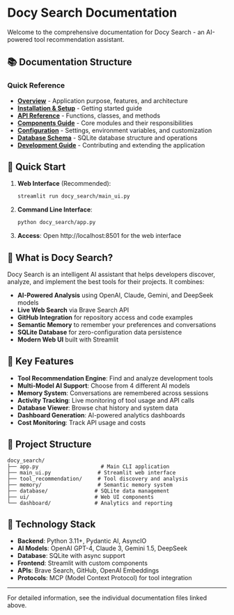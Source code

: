 # Docy Search Documentation

Welcome to the comprehensive documentation for Docy Search - an AI-powered tool recommendation assistant.

## 📚 Documentation Structure

### Quick Reference
- **[Overview](./01-overview.md)** - Application purpose, features, and architecture
- **[Installation & Setup](./02-installation.md)** - Getting started guide
- **[API Reference](./03-api-reference.md)** - Functions, classes, and methods
- **[Components Guide](./04-components.md)** - Core modules and their responsibilities
- **[Configuration](./05-configuration.md)** - Settings, environment variables, and customization
- **[Database Schema](./06-database.md)** - SQLite database structure and operations
- **[Development Guide](./07-development.md)** - Contributing and extending the application

## 🚀 Quick Start

1. **Web Interface** (Recommended):
   ```bash
   streamlit run docy_search/main_ui.py
   ```

2. **Command Line Interface**:
   ```bash
   python docy_search/app.py
   ```

3. **Access**: Open http://localhost:8501 for the web interface

## 📖 What is Docy Search?

Docy Search is an intelligent AI assistant that helps developers discover, analyze, and implement the best tools for their projects. It combines:

- **AI-Powered Analysis** using OpenAI, Claude, Gemini, and DeepSeek models
- **Live Web Search** via Brave Search API
- **GitHub Integration** for repository access and code examples  
- **Semantic Memory** to remember your preferences and conversations
- **SQLite Database** for zero-configuration data persistence
- **Modern Web UI** built with Streamlit

## 🎯 Key Features

- **Tool Recommendation Engine**: Find and analyze development tools
- **Multi-Model AI Support**: Choose from 4 different AI models
- **Memory System**: Conversations are remembered across sessions
- **Activity Tracking**: Live monitoring of tool usage and API calls
- **Database Viewer**: Browse chat history and system data
- **Dashboard Generation**: AI-powered analytics dashboards
- **Cost Monitoring**: Track API usage and costs

## 📁 Project Structure

```
docy_search/
├── app.py                    # Main CLI application
├── main_ui.py               # Streamlit web interface
├── tool_recommendation/     # Tool discovery and analysis
├── memory/                  # Semantic memory system
├── database/               # SQLite data management
├── ui/                     # Web UI components
└── dashboard/              # Analytics and reporting
```

## 🔧 Technology Stack

- **Backend**: Python 3.11+, Pydantic AI, AsyncIO
- **AI Models**: OpenAI GPT-4, Claude 3, Gemini 1.5, DeepSeek
- **Database**: SQLite with async support
- **Frontend**: Streamlit with custom components
- **APIs**: Brave Search, GitHub, OpenAI Embeddings
- **Protocols**: MCP (Model Context Protocol) for tool integration

---

For detailed information, see the individual documentation files linked above.
